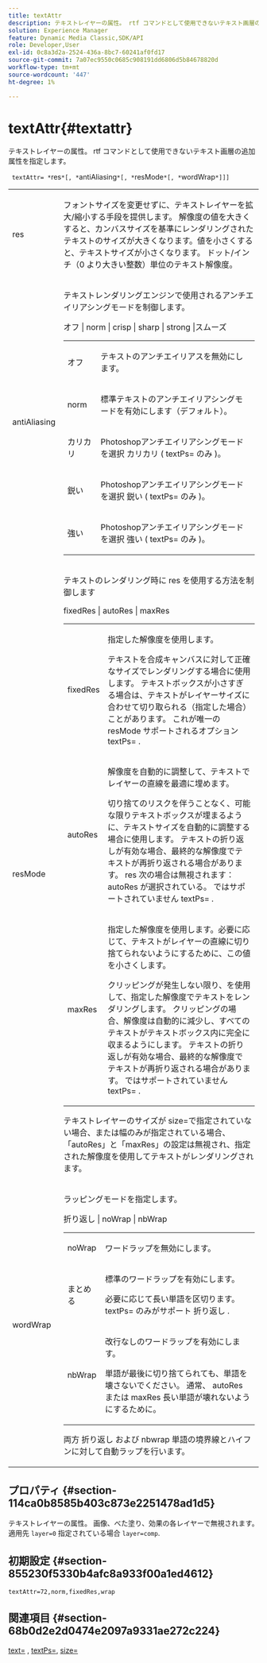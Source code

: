```yaml
---
title: textAttr
description: テキストレイヤーの属性。 rtf コマンドとして使用できないテキスト画層の追加属性を指定します。
solution: Experience Manager
feature: Dynamic Media Classic,SDK/API
role: Developer,User
exl-id: 0c8a3d2a-2524-436a-8bc7-60241af0fd17
source-git-commit: 7a07ec9550c0685c908191dd6806d5b84678820d
workflow-type: tm+mt
source-wordcount: '447'
ht-degree: 1%

---
```


# textAttr{#textattr}

テキストレイヤーの属性。 rtf コマンドとして使用できないテキスト画層の追加属性を指定します。

` textAttr= *`res`*[, *`antiAliasing`*[, *`resMode`*[, *`wordWrap`*]]]`

<table id="simpletable_0072BF7DF52B4959A14EDEF60A6EBDEE"> 
 <tr class="strow"> 
  <td class="stentry"> <p> <span class="codeph"> <span class="varname"> res </span> </span> </p> </td> 
  <td class="stentry"> <p>フォントサイズを変更せずに、テキストレイヤーを拡大/縮小する手段を提供します。 解像度の値を大きくすると、カンバスサイズを基準にレンダリングされたテキストのサイズが大きくなります。値を小さくすると、テキストサイズが小さくなります。 ドット/インチ（0 より大きい整数）単位のテキスト解像度。 </p> </td> 
 </tr> 
 <tr class="strow"> 
  <td class="stentry"> <p> <span class="codeph"> <span class="varname"> antiAliasing </span> </span> </p> </td> 
  <td class="stentry"> <p>テキストレンダリングエンジンで使用されるアンチエイリアシングモードを制御します。 </p> <p> <span class="codeph"> オフ | norm | crisp | sharp | strong |スムーズ </span> </p> <p> 
    <table id="simpletable_AE2331118FCA4BC7877233E287CED6A4"> 
     <tr class="strow"> 
      <td class="stentry"> <p> <span class="codeph"> オフ </span> </p> </td> 
      <td class="stentry"> <p>テキストのアンチエイリアスを無効にします。 </p> </td> 
     </tr> 
     <tr class="strow"> 
      <td class="stentry"> <p> <span class="codeph"> norm </span> </p> </td> 
      <td class="stentry"> <p>標準テキストのアンチエイリアシングモードを有効にします（デフォルト）。 </p> </td> 
     </tr> 
     <tr class="strow"> 
      <td class="stentry"> <p> <span class="codeph"> カリカリ </span> </p> </td> 
      <td class="stentry"> <p>Photoshopアンチエイリアシングモードを選択 <span class="codeph"> カリカリ </span> ( <span class="codeph"> textPs= </span> のみ )。 </p> </td> 
     </tr> 
     <tr class="strow"> 
      <td class="stentry"> <p> <span class="codeph"> 鋭い </span> </p> </td> 
      <td class="stentry"> <p>Photoshopアンチエイリアシングモードを選択 <span class="codeph"> 鋭い </span> ( <span class="codeph"> textPs= </span> のみ )。 </p> </td> 
     </tr> 
     <tr class="strow"> 
      <td class="stentry"> <p> <span class="codeph"> 強い </span> </p> </td> 
      <td class="stentry"> <p>Photoshopアンチエイリアシングモードを選択 <span class="codeph"> 強い </span> ( <span class="codeph"> textPs= </span> のみ )。 </p> </td> 
     </tr> 
    </table> </p> </td> 
 </tr> 
 <tr class="strow"> 
  <td class="stentry"> <p> <span class="codeph"> <span class="varname"> resMode </span> </span> </p> </td> 
  <td class="stentry"> <p>テキストのレンダリング時に res を使用する方法を制御します </p> <p> <span class="codeph"> fixedRes | autoRes | maxRes </span> </p> <p> 
    <table id="simpletable_2CFC06DB37154C7C92614FDF7A818DB5"> 
     <tr class="strow"> 
      <td class="stentry"> <p> <span class="codeph"> fixedRes </span> </p> </td> 
      <td class="stentry"> <p>指定した解像度を使用します。 </p> <p>テキストを合成キャンバスに対して正確なサイズでレンダリングする場合に使用します。 テキストボックスが小さすぎる場合は、テキストがレイヤーサイズに合わせて切り取られる（指定した場合）ことがあります。 これが唯一の <span class="varname"> resMode </span> サポートされるオプション <span class="codeph"> textPs= </span>. </p> </td> 
     </tr> 
     <tr class="strow"> 
      <td class="stentry"> <p> <span class="codeph"> autoRes </span> </p> </td> 
      <td class="stentry"> <p>解像度を自動的に調整して、テキストでレイヤーの直線を最適に埋めます。 </p> <p>切り捨てのリスクを伴うことなく、可能な限りテキストボックスが埋まるように、テキストサイズを自動的に調整する場合に使用します。 テキストの折り返しが有効な場合、最終的な解像度でテキストが再折り返される場合があります。 <span class="varname"> res </span> 次の場合は無視されます： <span class="codeph"> autoRes </span> が選択されている。 ではサポートされていません <span class="codeph"> textPs= </span>. </p> </td> 
     </tr> 
     <tr class="strow"> 
      <td class="stentry"> <p> <span class="codeph"> maxRes </span> </p> </td> 
      <td class="stentry"> <p>指定した解像度を使用します。必要に応じて、テキストがレイヤーの直線に切り捨てられないようにするために、この値を小さくします。 </p> <p>クリッピングが発生しない限り、を使用して、指定した解像度でテキストをレンダリングします。 クリッピングの場合、解像度は自動的に減少し、すべてのテキストがテキストボックス内に完全に収まるようにします。 テキストの折り返しが有効な場合、最終的な解像度でテキストが再折り返される場合があります。 ではサポートされていません <span class="codeph"> textPs= </span>. </p> </td> 
     </tr> 
    </table> </p> <p>テキストレイヤーのサイズが size=で指定されていない場合、または幅のみが指定されている場合、「autoRes」と「maxRes」の設定は無視され、指定された解像度を使用してテキストがレンダリングされます。 </p> </td> 
 </tr> 
 <tr class="strow"> 
  <td class="stentry"> <p> <span class="codeph"> <span class="varname"> wordWrap </span> </span> </p> </td> 
  <td class="stentry"> <p>ラッピングモードを指定します。 </p> <p> <span class="codeph"> 折り返し | noWrap | nbWrap </span> </p> <p> 
    <table id="simpletable_FF2510E029EC41E29BC30D9FC2923EA3"> 
     <tr class="strow"> 
      <td class="stentry"> <p> <span class="codeph"> noWrap </span> </p> </td> 
      <td class="stentry"> <p>ワードラップを無効にします。 </p> </td> 
     </tr> 
     <tr class="strow"> 
      <td class="stentry"> <p> <span class="codeph"> まとめる </span> </p> </td> 
      <td class="stentry"> <p>標準のワードラップを有効にします。 </p> <p>必要に応じて長い単語を区切ります。 <span class="codeph"> textPs= </span> のみがサポート <span class="codeph"> 折り返し </span>. </p> </td> 
     </tr> 
     <tr class="strow"> 
      <td class="stentry"> <p> <span class="codeph"> nbWrap </span> </p> </td> 
      <td class="stentry"> <p>改行なしのワードラップを有効にします。 </p> <p>単語が最後に切り捨てられても、単語を壊さないでください。 通常、 <span class="codeph"> autoRes </span> または <span class="codeph"> maxRes </span> 長い単語が壊れないようにするために。 </p> </td> 
     </tr> 
    </table> </p> <p>両方 <span class="codeph"> 折り返し </span> および <span class="codeph"> nbwrap </span> 単語の境界線とハイフンに対して自動ラップを行います。 </p> </td> 
 </tr> 
</table>

## プロパティ {#section-114ca0b8585b403c873e2251478ad1d5}

テキストレイヤーの属性。 画像、べた塗り、効果の各レイヤーで無視されます。 適用先 `layer=0` 指定されている場合 `layer=comp`.

## 初期設定 {#section-855230f5330b4afc8a933f00a1ed4612}

`textAttr=72,norm,fixedRes,wrap`

## 関連項目 {#section-68b0d2e2d0474e2097a9331ae272c224}

[text=](../../../../../is-api/http-ref/image-serving-api-ref/c-http-protocol-reference/c-command-reference/r-text.md#reference-84634052e48548539a1ef63cbe41f22f) , [textPs=](../../../../../is-api/http-ref/image-serving-api-ref/c-http-protocol-reference/c-command-reference/r-textps.md#reference-4209a2a6169f44278da2647cfb0cd767), [size=](../../../../../is-api/http-ref/image-serving-api-ref/c-http-protocol-reference/c-data-types/r-size.md#reference-04d383f32c7b4003bed9978cb854747b)
